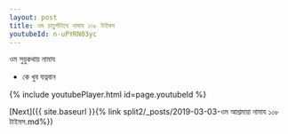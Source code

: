```yaml
---
layout: post
title: ওম চাতুর্গাটাযে নামায ১০৮ টাইমস
youtubeId: n-uPYRN03yc
---
```

 
 
 ওম সুয়ুকথায় নামায  
 
 -  কে খুব যত্নবান 
 
  
 
  
 
 
 
 
 
 


{% include youtubePlayer.html id=page.youtubeId %}
 
[Next]({{ site.baseurl }}{% link  split2/_posts/2019-03-03-ওম আশ্রমায়া নামায ১০৮ টাইমস.md%})
 
